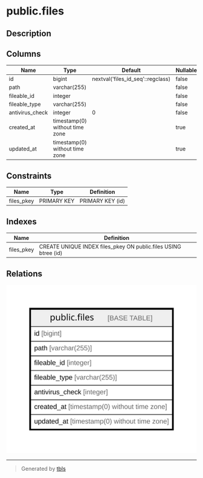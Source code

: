 # public.files

## Description

## Columns

| Name | Type | Default | Nullable | Children | Parents | Comment |
| ---- | ---- | ------- | -------- | -------- | ------- | ------- |
| id | bigint | nextval('files_id_seq'::regclass) | false |  |  |  |
| path | varchar(255) |  | false |  |  |  |
| fileable_id | integer |  | false |  |  |  |
| fileable_type | varchar(255) |  | false |  |  |  |
| antivirus_check | integer | 0 | false |  |  |  |
| created_at | timestamp(0) without time zone |  | true |  |  |  |
| updated_at | timestamp(0) without time zone |  | true |  |  |  |

## Constraints

| Name | Type | Definition |
| ---- | ---- | ---------- |
| files_pkey | PRIMARY KEY | PRIMARY KEY (id) |

## Indexes

| Name | Definition |
| ---- | ---------- |
| files_pkey | CREATE UNIQUE INDEX files_pkey ON public.files USING btree (id) |

## Relations

![er](public.files.svg)

---

> Generated by [tbls](https://github.com/k1LoW/tbls)
